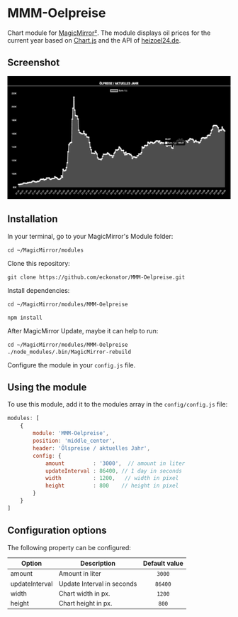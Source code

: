 # MMM-Oelpreise
Chart module for [MagicMirror²](https://github.com/MichMich/MagicMirror). The module displays oil prices for the current year based on [Chart.js](http://www.chartjs.org/) and the API of [heizoel24.de](https://www.heizoel24.de/charts/heizoel).

## Screenshot
![](MMM-Oelpreise.png)

## Installation

In your terminal, go to your MagicMirror's Module folder:
````
cd ~/MagicMirror/modules
````

Clone this repository:
````
git clone https://github.com/eckonator/MMM-Oelpreise.git
````

Install dependencies:
````
cd ~/MagicMirror/modules/MMM-Oelpreise
````

````
npm install
````

After MagicMirror Update, maybe it can help to run:
````
cd ~/MagicMirror/modules/MMM-Oelpreise
./node_modules/.bin/MagicMirror-rebuild
````

Configure the module in your `config.js` file.

## Using the module

To use this module, add it to the modules array in the `config/config.js` file:
````javascript
modules: [
    {
        module: 'MMM-Oelpreise',
        position: 'middle_center',
        header: 'Ölspreise / aktuelles Jahr',
        config: {
            amount         : '3000',  // amount in liter
            updateInterval : 86400, // 1 day in seconds
            width          : 1200,   // width in pixel
            height         : 800    // height in pixel
        }
    }
]
````

## Configuration options

The following property can be configured:

| Option         | Description                | Default value |
|----------------|----------------------------|:-------------:|
| amount         | Amount in liter            |  ```3000```   |
| updateInterval | Update Interval in seconds |  ```86400```  |
| width          | Chart width in px.         |  ```1200```   |
| height         | Chart height in px.        |   ```800```   |


